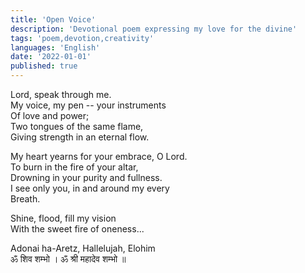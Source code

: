 ```yaml
---
title: 'Open Voice'
description: 'Devotional poem expressing my love for the divine'
tags: 'poem,devotion,creativity'
languages: 'English'
date: '2022-01-01'
published: true
---
```

 
Lord, speak through me.   
My voice, my pen -- your instruments  
Of love and power;  
Two tongues of the same flame,  
Giving strength in an eternal flow.


My heart yearns for your embrace, O Lord.  
To burn in the fire of your altar,  
Drowning in your purity and fullness.  
I see only you, in and around my every  
Breath.

Shine, flood, fill my vision  
With the sweet fire of oneness...

Adonai ha-Aretz, Hallelujah, Elohim  
ॐ  शिव शम्भो । ॐ श्री महादेव शम्भो ॥
